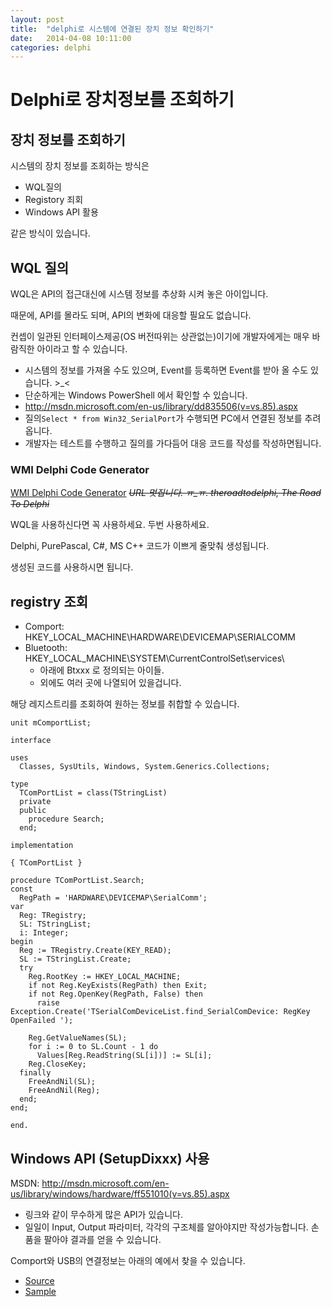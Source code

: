 ```yaml
---
layout: post
title:  "delphi로 시스템에 연결된 장치 정보 확인하기"
date:   2014-04-08 10:11:00
categories: delphi
---
```


# Delphi로 장치정보를 조회하기

## 장치 정보를 조회하기

시스템의 장치 정보를 조회하는 방식은

- WQL질의
- Registory 죄회
- Windows API 활용

같은 방식이 있습니다.

## WQL 질의

WQL은 API의 접근대신에 시스템 정보를 추상화 시켜 놓은 아이입니다.

때문에, API를 몰라도 되며, API의 변화에 대응할 필요도 없습니다.

컨셉이 일관된 인터페이스제공(OS 버전따위는 상관없는)이기에 개발자에게는 매우 바람직한 아이라고 할 수 있습니다.

- 시스템의 정보를 가져올 수도 있으며, Event를 등록하면 Event를 받아 올 수도 있습니다. >_<
 - 단순하게는 Windows PowerShell 에서 확인할 수 있습니다.
 - http://msdn.microsoft.com/en-us/library/dd835506(v=vs.85).aspx
 - 질의`Select * from Win32_SerialPort`가 수행되면 PC에서 연결된 정보를 추려 옵니다.
- 개발자는 테스트를 수행하고 질의를 가다듬어 대응 코드를 작성를 작성하면됩니다.

### WMI Delphi Code Generator

[WMI Delphi Code Generator](http://theroadtodelphi.wordpress.com/wmi-delphi-code-creator/) 
*~~URL 멋집니다. ㅠ_ㅠ. theroadtodelphi, The Road To Delphi~~*

WQL을 사용하신다면 꼭 사용하세요. 두번 사용하세요.

Delphi, PurePascal, C#, MS C++ 코드가 이쁘게 줄맞춰 생성됩니다.

생성된 코드를 사용하시면 됩니다.

## registry 조회

- Comport: HKEY_LOCAL_MACHINE\HARDWARE\DEVICEMAP\SERIALCOMM
- Bluetooth: HKEY_LOCAL_MACHINE\SYSTEM\CurrentControlSet\services\
  - 아래에 Btxxx 로 정의되는 아이들.
  - 외에도 여러 곳에 나열되어 있을겁니다.

해당 레지스트리를 조회하여 원하는 정보를 취합할 수 있습니다.

```delphi
unit mComportList;

interface

uses
  Classes, SysUtils, Windows, System.Generics.Collections;

type
  TComPortList = class(TStringList)
  private
  public
    procedure Search;
  end;

implementation

{ TComPortList }

procedure TComPortList.Search;
const
  RegPath = 'HARDWARE\DEVICEMAP\SerialComm';
var
  Reg: TRegistry;
  SL: TStringList;
  i: Integer;
begin
  Reg := TRegistry.Create(KEY_READ);
  SL := TStringList.Create;
  try
    Reg.RootKey := HKEY_LOCAL_MACHINE;
    if not Reg.KeyExists(RegPath) then Exit;
    if not Reg.OpenKey(RegPath, False) then
      raise Exception.Create('TSerialComDeviceList.find_SerialComDevice: RegKey OpenFailed ');

    Reg.GetValueNames(SL);
    for i := 0 to SL.Count - 1 do
      Values[Reg.ReadString(SL[i])] := SL[i];
    Reg.CloseKey;
  finally
    FreeAndNil(SL);
    FreeAndNil(Reg);
  end;
end;

end.
```


## Windows API (SetupDixxx) 사용

MSDN: http://msdn.microsoft.com/en-us/library/windows/hardware/ff551010(v=vs.85).aspx

- 링크와 같이 무수하게 많은 API가 있습니다.
- 일일이 Input, Output 파라미터, 각각의 구조체를 알아야지만 작성가능합니다. 손품을 팔아야 결과를 얻을 수 있습니다.

Comport와 USB의 연결정보는 아래의 예에서 찾을 수 있습니다.

- [Source](https://github.com/gomsun2/gs2lib/tree/master/source/device.win)
- [Sample](https://github.com/gomsun2/gs2lib/tree/master/moduletest/mDvcObserver.WM_DEVICECHANGE)


